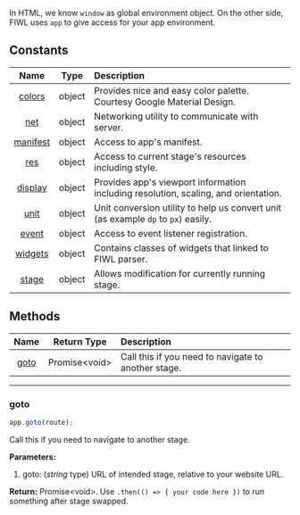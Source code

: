 In HTML, we know `window` as global environment object. On the other side, FIWL uses `app` to give access for your app environment.

## Constants

|           Name           |  Type  | Description                                                                         |
| :----------------------: | :----: | :---------------------------------------------------------------------------------- |
|   [colors](app_colors)   | object | Provides nice and easy color palette. Courtesy Google Material Design.              |
|      [net](app_net)      | object | Networking utility to communicate with server.                                      |
| [manifest](app_manifest) | object | Access to app's manifest.                                                           |
|      [res](app_res)      | object | Access to current stage's resources including style.                                |
|  [display](app_display)  | object | Provides app's viewport information including resolution, scaling, and orientation. |
|     [unit](app_unit)     | object | Unit conversion utility to help us convert unit (as example `dp` to `px`) easily.   |
|    [event](app_event)    | object | Access to event listener registration.                                              |
|  [widgets](app_widgets)  | object | Contains classes of widgets that linked to FIWL parser.                             |
|    [stage](app_stage)    | object | Allows modification for currently running stage.                                    |

## Methods

|     Name      |     Return Type     | Description                                         |
| :-----------: | :-----------------: | :-------------------------------------------------- |
| [goto](#goto) | Promise&lt;void&gt; | Call this if you need to navigate to another stage. |

---

### goto

```javascript
app.goto(route);
```

Call this if you need to navigate to another stage.

**Parameters:**

1. goto: (_string_ type) URL of intended stage, relative to your website URL.

**Return:** Promise&lt;void&gt;. Use `.then(() => { your code here })` to run something after stage swapped.
